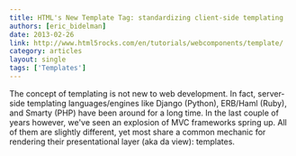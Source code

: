 ```yaml
---
title: HTML's New Template Tag: standardizing client-side templating
authors: [eric_bidelman]
date: 2013-02-26
link: http://www.html5rocks.com/en/tutorials/webcomponents/template/
category: articles
layout: single
tags: ['Templates']
---
```


The concept of templating is not new to web development. In fact, server-side
templating languages/engines like Django (Python), ERB/Haml (Ruby), and Smarty
(PHP) have been around for a long time. In the last couple of years however,
we've seen an explosion of MVC frameworks spring up. All of them are slightly
different, yet most share a common mechanic for rendering their presentational
layer (aka da view): templates.

<!-- Excerpt -->
